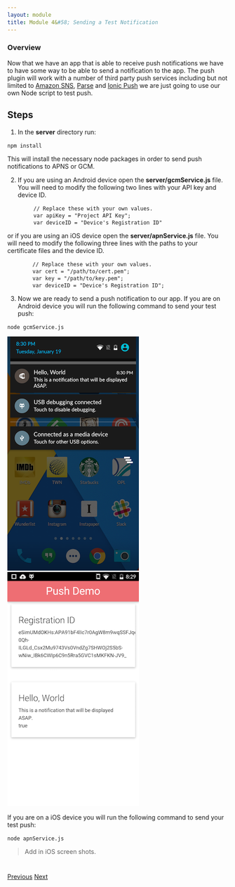 ```yaml
---
layout: module
title: Module 4&#58; Sending a Test Notification
---
```


### Overview
Now that we have an app that is able to receive push notifications we have to have some way to be able to send a notification to the app. The push plugin will work with a number of third party push services including but not limited to [Amazon SNS](https://aws.amazon.com/sns/?sc_channel=PS&sc_campaign=acquisition_CA&sc_publisher=google&sc_medium=sns_b&sc_content=sns_e&sc_detail=amazon%20sns&sc_category=sns&sc_segment=64743194096&sc_matchtype=e&sc_country=CA&s_kwcid=AL!4422!3!64743194096!e!!g!!amazon%20sns&ef_id=VFewPgAAAJQIwLbC:20160121142959:s), [Parse](http://parse.com/) and [Ionic Push](https://apps.ionic.io/landing/push) we are just going to use our own Node script to test push.

## Steps
1. In the **server** directory run:

```
npm install
```

This will install the necessary node packages in order to send push notifications to APNS or GCM.

2. If you are using an Android device open the **server/gcmService.js** file. You will need to modify the following two lines with your API key and device ID.

            // Replace these with your own values.
            var apiKey = "Project API Key";
            var deviceID = "Device's Registration ID"

or if you are using an iOS device open the **server/apnService.js** file. You will need to modify the following three lines with the paths to your certificate files and the device ID.

            // Replace these with your own values.
            var cert = "/path/to/cert.pem";
            var key = "/path/to/key.pem";
            var deviceID = "Device's Registration ID";

3. Now we are ready to send a push notification to our app. If you are on Android device you will run the following command to send your test push:

```
node gcmService.js
```

<img class="screenshot" src="images/push2.png"/>
<img class="screenshot" src="images/push3.png"/>

If you are on a iOS device you will run the following command to send your test push:

```
node apnService.js
```

>Add in iOS screen shots.

<div class="row" style="margin-top:40px;">
<div class="col-sm-12">
<a href="module3.html" class="btn btn-default"><i class="glyphicon glyphicon-chevron-left"></i> Previous</a>
<a href="module5.html" class="btn btn-default pull-right">Next <i class="glyphicon
glyphicon-chevron-right"></i></a>
</div>
</div>
